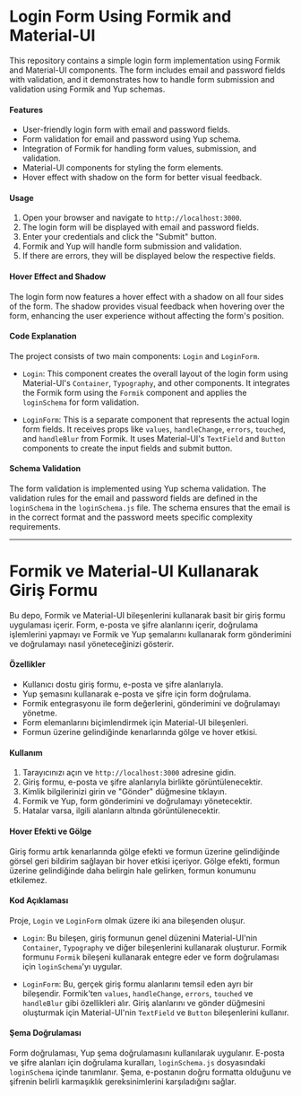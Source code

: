 # Login Form Using Formik and Material-UI

This repository contains a simple login form implementation using Formik and Material-UI components. The form includes email and password fields with validation, and it demonstrates how to handle form submission and validation using Formik and Yup schemas.

#### Features

- User-friendly login form with email and password fields.
- Form validation for email and password using Yup schema.
- Integration of Formik for handling form values, submission, and validation.
- Material-UI components for styling the form elements.
- Hover effect with shadow on the form for better visual feedback.

#### Usage

1. Open your browser and navigate to `http://localhost:3000`.
2. The login form will be displayed with email and password fields.
3. Enter your credentials and click the "Submit" button.
4. Formik and Yup will handle form submission and validation.
5. If there are errors, they will be displayed below the respective fields.

#### Hover Effect and Shadow

The login form now features a hover effect with a shadow on all four sides of the form. The shadow provides visual feedback when hovering over the form, enhancing the user experience without affecting the form's position.

#### Code Explanation

The project consists of two main components: `Login` and `LoginForm`.

- `Login`: This component creates the overall layout of the login form using Material-UI's `Container`, `Typography`, and other components. It integrates the Formik form using the `Formik` component and applies the `loginSchema` for form validation.

- `LoginForm`: This is a separate component that represents the actual login form fields. It receives props like `values`, `handleChange`, `errors`, `touched`, and `handleBlur` from Formik. It uses Material-UI's `TextField` and `Button` components to create the input fields and submit button.

#### Schema Validation

The form validation is implemented using Yup schema validation. The validation rules for the email and password fields are defined in the `loginSchema` in the `loginSchema.js` file. The schema ensures that the email is in the correct format and the password meets specific complexity requirements.

---
# Formik ve Material-UI Kullanarak Giriş Formu

Bu depo, Formik ve Material-UI bileşenlerini kullanarak basit bir giriş formu uygulaması içerir. Form, e-posta ve şifre alanlarını içerir, doğrulama işlemlerini yapmayı ve Formik ve Yup şemalarını kullanarak form gönderimini ve doğrulamayı nasıl yöneteceğinizi gösterir.

#### Özellikler

- Kullanıcı dostu giriş formu, e-posta ve şifre alanlarıyla.
- Yup şemasını kullanarak e-posta ve şifre için form doğrulama.
- Formik entegrasyonu ile form değerlerini, gönderimini ve doğrulamayı yönetme.
- Form elemanlarını biçimlendirmek için Material-UI bileşenleri.
- Formun üzerine gelindiğinde kenarlarında gölge ve hover etkisi.

#### Kullanım

1. Tarayıcınızı açın ve `http://localhost:3000` adresine gidin.
2. Giriş formu, e-posta ve şifre alanlarıyla birlikte görüntülenecektir.
3. Kimlik bilgilerinizi girin ve "Gönder" düğmesine tıklayın.
4. Formik ve Yup, form gönderimini ve doğrulamayı yönetecektir.
5. Hatalar varsa, ilgili alanların altında görüntülenecektir.

#### Hover Efekti ve Gölge

Giriş formu artık kenarlarında gölge efekti ve formun üzerine gelindiğinde görsel geri bildirim sağlayan bir hover etkisi içeriyor. Gölge efekti, formun üzerine gelindiğinde daha belirgin hale gelirken, formun konumunu etkilemez.



#### Kod Açıklaması

Proje, `Login` ve `LoginForm` olmak üzere iki ana bileşenden oluşur.

- `Login`: Bu bileşen, giriş formunun genel düzenini Material-UI'nin `Container`, `Typography` ve diğer bileşenlerini kullanarak oluşturur. Formik formunu `Formik` bileşeni kullanarak entegre eder ve form doğrulaması için `loginSchema`'yı uygular.

- `LoginForm`: Bu, gerçek giriş formu alanlarını temsil eden ayrı bir bileşendir. Formik'ten `values`, `handleChange`, `errors`, `touched` ve `handleBlur` gibi özellikleri alır. Giriş alanlarını ve gönder düğmesini oluşturmak için Material-UI'nin `TextField` ve `Button` bileşenlerini kullanır.

#### Şema Doğrulaması

Form doğrulaması, Yup şema doğrulamasını kullanılarak uygulanır. E-posta ve şifre alanları için doğrulama kuralları, `loginSchema.js` dosyasındaki `loginSchema` içinde tanımlanır. Şema, e-postanın doğru formatta olduğunu ve şifrenin belirli karmaşıklık gereksinimlerini karşıladığını sağlar.

